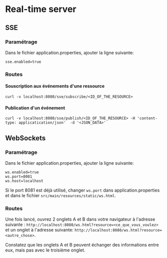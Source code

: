 # Real-time server

## SSE

### Paramétrage

Dans le fichier application.properties, ajouter la ligne suivante:

```
sse.enabled=true
```
### Routes

#### Souscription aux événements d'une ressource

```shell
curl -v localhost:8080/sse/subscribe/<ID_OF_THE_RESOURCE>
```

#### Publication d'un événement

```shell
curl -v localhost:8080/sse/publish/<ID_OF_THE_RESOURCE> -H 'content-type: applicatication/json'  -d '<JSON_DATA>'
```

## WebSockets

### Paramétrage

Dans le fichier application.properties, ajouter la ligne suivante:

```
ws.enabled=true
ws.port=8081
ws.host=localhost
```

Si le port 8081 est déjà utilisé, changer `ws.port` dans application.properties et dans le fichier `src/main/resources/static/ws.html`.

### Routes

Une fois lancé, ouvrez 2 onglets A et B dans votre navigateur à l'adresse suivante : `http://localhost:8080/ws.html?resource=<ce_que_vous_voulez>`
et un onglet à l'adresse suivante: `http://localhost:8080/ws.html?resource=<autre_chose>`.

Constatez que les onglets A et B peuvent échanger des informations entre eux, mais pas avec le troisième onglet.